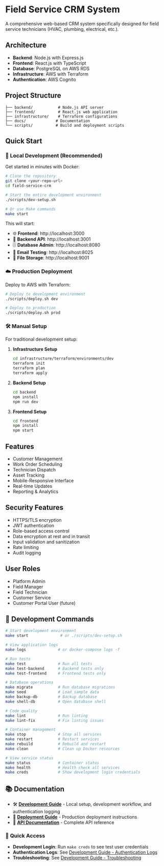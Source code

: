 # Field Service CRM System

A comprehensive web-based CRM system specifically designed for field service technicians (HVAC, plumbing, electrical, etc.).

## Architecture

- **Backend**: Node.js with Express.js
- **Frontend**: React.js with TypeScript
- **Database**: PostgreSQL on AWS RDS
- **Infrastructure**: AWS with Terraform
- **Authentication**: AWS Cognito

## Project Structure

```
├── backend/           # Node.js API server
├── frontend/          # React.js web application
├── infrastructure/    # Terraform configurations
├── docs/             # Documentation
└── scripts/          # Build and deployment scripts
```

## Quick Start

### 🐳 **Local Development (Recommended)**
Get started in minutes with Docker:

```bash
# Clone the repository
git clone <your-repo-url>
cd field-service-crm

# Start the entire development environment
./scripts/dev-setup.sh

# Or use Make commands
make start
```

This will start:
- 🌐 **Frontend**: http://localhost:3000
- 🔧 **Backend API**: http://localhost:3001  
- 🗄️ **Database Admin**: http://localhost:8080
- 📧 **Email Testing**: http://localhost:8025
- 💾 **File Storage**: http://localhost:9001

### ☁️ **Production Deployment**
Deploy to AWS with Terraform:

```bash
# Deploy to development environment
./scripts/deploy.sh dev

# Deploy to production
./scripts/deploy.sh prod
```

### 🛠️ **Manual Setup**
For traditional development setup:

1. **Infrastructure Setup**
   ```bash
   cd infrastructure/terraform/environments/dev
   terraform init
   terraform plan
   terraform apply
   ```

2. **Backend Setup**
   ```bash
   cd backend
   npm install
   npm run dev
   ```

3. **Frontend Setup**
   ```bash
   cd frontend
   npm install
   npm start
   ```

## Features

- Customer Management
- Work Order Scheduling
- Technician Dispatch
- Asset Tracking
- Mobile-Responsive Interface
- Real-time Updates
- Reporting & Analytics

## Security Features

- HTTPS/TLS encryption
- JWT authentication
- Role-based access control
- Data encryption at rest and in transit
- Input validation and sanitization
- Rate limiting
- Audit logging

## User Roles

- Platform Admin
- Field Manager
- Field Technician
- Customer Service
- Customer Portal User (future)

## 🚀 **Development Commands**

```bash
# Start development environment
make start              # or ./scripts/dev-setup.sh

# View application logs  
make logs              # or docker-compose logs -f

# Run tests
make test              # Run all tests
make test-backend      # Backend tests only
make test-frontend     # Frontend tests only

# Database operations
make migrate           # Run database migrations
make seed              # Load sample data  
make backup-db         # Backup database
make shell-db          # Open database shell

# Code quality
make lint              # Run linting
make lint-fix          # Fix linting issues

# Container management
make stop              # Stop all services
make restart           # Restart services
make rebuild           # Rebuild and restart
make clean             # Clean up Docker resources

# View service status
make status            # Container status
make health            # Health check all services
make creds             # Show development login credentials
```

## 📚 **Documentation**

- 🛠️ **[Development Guide](docs/DEVELOPMENT.md)** - Local setup, development workflow, and authentication logging
- 🚀 **[Deployment Guide](docs/DEPLOYMENT.md)** - Production deployment instructions  
- 📖 **[API Documentation](docs/API.md)** - Complete API reference

### 🔑 **Quick Access**
- **Development Login**: Run `make creds` to see test user credentials
- **Authentication Logs**: See [Development Guide - Authentication Logs](docs/DEVELOPMENT.md#authentication-and-security-logs)
- **Troubleshooting**: See [Development Guide - Troubleshooting](docs/DEVELOPMENT.md#troubleshooting)